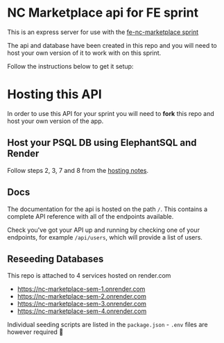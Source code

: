 # NC Marketplace api for FE sprint

This is an express server for use with the [fe-nc-marketplace sprint](https://github.com/northcoders/fe-nc-marketplace)

The api and database have been created in this repo and you will need to host your own version of it to work with on this sprint.

Follow the instructions below to get it setup:

# Hosting this API

In order to use this API for your sprint you will need to **fork** this repo and host your own version of the app.

## Host your PSQL DB using ElephantSQL and Render

Follow steps 2, 3, 7 and 8 from the [hosting notes](https://notes.northcoders.com/courses/js-back-end/api-hosting).

## Docs

The documentation for the api is hosted on the path `/`. This contains a complete API reference with all of the endpoints available.

Check you've got your API up and running by checking one of your endpoints, for example `/api/users`, which will provide a list of users.

## Reseeding Databases

This repo is attached to 4 services hosted on render.com

- https://nc-marketplace-sem-1.onrender.com
- https://nc-marketplace-sem-2.onrender.com
- https://nc-marketplace-sem-3.onrender.com
- https://nc-marketplace-sem-4.onrender.com

Individual seeding scripts are listed in the `package.json` - `.env` files are however required 🔑
